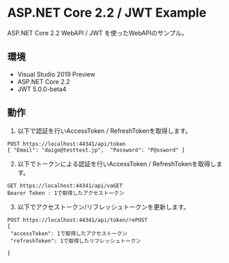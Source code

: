 # ASP.NET Core 2.2 / JWT Example
ASP.NET Core 2.2 WebAPI / JWT を使ったWebAPIのサンプル。  

## 環境  

* Visual Studio 2019 Preview  
* ASP.NET Core 2.2  
* JWT 5.0.0-beta4  

## 動作  
1. 以下で認証を行いAccessToken / RefreshTokenを取得します。  
```
POST https://localhost:44341/api/token
{ "Email": "daigo@testtest.jp",  "Password": "P@ssword" }
```

2. 以下でトークンによる認証を行いAccessToken / RefreshTokenを取得します。  
```
GET https://localhost:44341/api/vaGET 
Bearer Token : 1で取得したアクセストークン
```

3. 以下でアクセストークン/リフレッシュトークンを更新します。  
```
POST https://localhost:44341/api/token/rePOST 
{
 "accessToken": 1で取得したアクセストークン
 "refreshToken": 1で取得したリフレッシュトークン
    
}
```
